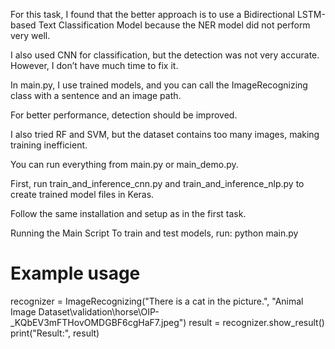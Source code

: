 For this task, I found that the better approach is to use a Bidirectional LSTM-based Text Classification Model because the NER model did not perform very well.

I also used CNN for classification, but the detection was not very accurate. However, I don’t have much time to fix it.

In main.py, I use trained models, and you can call the ImageRecognizing class with a sentence and an image path.

For better performance, detection should be improved.

I also tried RF and SVM, but the dataset contains too many images, making training inefficient.

You can run everything from main.py or main_demo.py.

First, run train_and_inference_cnn.py and train_and_inference_nlp.py to create trained model files in Keras.

Follow the same installation and setup as in the first task.

Running the Main Script
To train and test models, run:
python main.py

# Example usage
recognizer = ImageRecognizing("There is a cat in the picture.", "Animal Image Dataset\\validation\horse\\OIP-_KQbEV3mFTHovOMDGBF6cgHaF7.jpeg")
result = recognizer.show_result()
print("Result:", result)